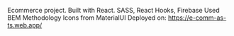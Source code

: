 Ecommerce project.
Built with React.
SASS, React Hooks, Firebase
Used BEM Methodology
Icons from MaterialUI
Deployed on: https://e-comm-as-ts.web.app/
